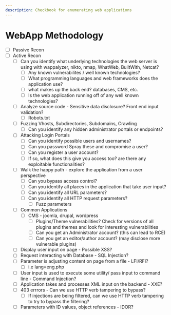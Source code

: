 ```yaml
---
description: Checkbook for enumerating web applications
---
```


# WebApp Methodology

* [ ] Passive Recon
* [ ] Active Recon
  * [ ] Can you identify what underlying technologies the web server is using with wappalyzer, nikto, nmap, WhatWeb, BuiltWith, Netcat?
    * [ ] Any known vulnerabilites / well known technologies?
    * [ ] What programming languages and web frameworks does the application use?
    * [ ] what makes up the back end? databases, CMS, etc.
    * [ ] Is the web application running off of any well known technologies?
  * [ ] Analyze source code - Sensitive data disclosure? Front end input validation?
    * [ ] Robots.txt
  * [ ] Fuzzing Vhosts, Subdirectories, Subdomains, Crawling
    * [ ] Can you identify any hidden administrator portals or endpoints?
  * [ ] Attacking Login Portals&#x20;
    * [ ] Can you identify possible users and usernames?
    * [ ] Can you password Spray these and compromise a user?
    * [ ] Can you register a user account?
    * [ ] If so, what does this give you access too? are there any exploitable functionalities?
  * [ ] Walk the happy path - explore the application from a user perspective
    * [ ] Can you bypass access control?
    * [ ] Can you identify all places in the application that take user input?
    * [ ] Can you identify all URL parameters?
    * [ ] Can you identify all HTTP request parameters?
      * [ ] Fuzz parameters
  * [ ] Common Applications&#x20;
    * [ ] CMS - joomla, drupal, wordpress
      * [ ] Plugins/Theme vulnerabilities? Check for versions of all plugins and themes and look for interesting vulnerabilities&#x20;
      * [ ] Can you get an Administrator account? (this can lead to RCE)
      * [ ] Can you get an editor/author account? (may disclose more vulnerable plugins)
  * [ ] Display user input on page - Possible XSS?
  * [ ] Request interacting with Database - SQL Injection?
  * [ ] Parameter is adjusting content on page from a file - LFI/RFI?
    * [ ] i.e lang=eng.php
  * [ ] User input is used to execute some utility/ pass input to command line - Command Injection?
  * [ ] Application takes and processes XML input on the backend - XXE?
  * [ ] 403 errrors - Can we use HTTP verb tampering to bypass?
    * [ ] If injections are being filtered, can we use HTTP verb tampering to try to bypass the filtering?
  * [ ] Parameters with ID values, object references - IDOR?&#x20;
